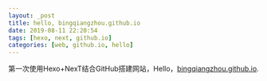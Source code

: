 ```yaml
---
layout: _post
title: hello, bingqiangzhou.github.io
date: 2019-08-11 22:20:54
tags: [hexo, next, github.io]
categories: [web, github.io, hello]
---
```


第一次使用Hexo+NexT结合GitHub搭建网站，Hello，[bingqiangzhou.github.io](https://bingqiangzhou.github.io).
